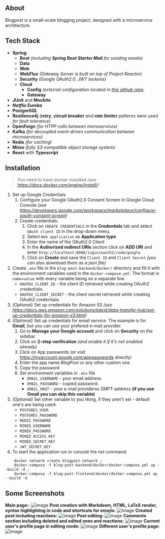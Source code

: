 ## About
Blogpost is a small-scale blogging project, designed with a microservice architecture.
## Tech Stack
* **Spring**:
	* **Boot** *(including **Spring Boot Starter Mail** for sending emails)*
	* **Data**
	* **Web**
	* **WebFlux** *(Gateway Server is built on top of Project Reactor)*
	* **Security** *(Google OAuth2.0, JWT tockens)*
	* **Cloud**
		* **Config** *(external configuration located in [this github repo](https://github.com/mmaksymko/blogpost-config/)*.
		* **Gateway**
* **JUnit** and **Mockito**
* ***Netflix Eureka***
* **PostgreSQL**
* **Resilience4j** *(**retry**, **circuit breaker** and **rate limiter** patterns were used for fault tolerance)*
* **OpenFeign** *(for HTPP calls between microservices)*
* **Kafka** *(for decoupled event-driven communication between microservices)*
* **Redis** *(for caching)*
* **Minio** *(fully S3-compatible object storage system)*
* **React** with **Typescript**
## Installation
> You need to have docker installed *(see https://docs.docker.com/engine/install/)*
1. Set up Google Credentials
	1) Configure your Google OAuth2.0 Consent Screen in Google Cloud Console *(see https://developers.google.com/workspace/marketplace/configure-oauth-consent-screen)*
	2) Create credentials:
		1. Click on `CREATE CREDENTIALS` in the **Credentials** tab and select `OAuth client ID` in the drop-down menu.
		2. Select `Web application` as **Application type**
		3. Enter the name of the OAuth2.0 Client
		4. In the **Authorized redirect URIs** section click on **ADD URI** and enter `http://localhost:8080/login/oauth2/code/google`
		5. Click on **Create** and save the `Client ID` and `Client Secret` *(you can also download them as a json file)*
2. Create `.env` file in the `blog-post-backend/docker/` directory and fill it with the environment variables used in the `docker-compose.yml`. The format is `name=value` with every variable being on a separate line.
	- `OAUTH2_CLIENT_ID` - the client ID retrieved while creating OAuth2 credentials.
	- `OAUTH2_CLIENT_SECRET` - the client secret retrieved while creating OAuth2 credentials.
3. *(Optional)* Set up credentials for Amazon S3 *(see https://docs.aws.amazon.com/solutions/latest/data-transfer-hub/set-up-credentials-for-amazon-s3.html)*
4. *(Optional)* Set up credentials for email service. 
The example is for **Gmail**, but you can use your prefered e-mail provider.
	1) Go to **Manage your Google account** and click on **Security** on the sidebar.
	2) Click on **2-step verification** *(and enable it if it's not enabled already)*
	3) Click on App passwords (or visit https://myaccount.google.com/apppasswords directly)
	4) Enter the app name *BlogPost* or any other custom one
	5) Copy the password
	6) Set environment variables in `.env` file
		- `EMAIL_USERNAME` - your email address.
		- `EMAIL_PASSWORD` - copied password.
		- `EMAIL_HOST` - your e-mail providerss SMPT-address **(if you use Gmail you can skip this variable)**
5. *(Optional)* Set other variable to you liking, if they aren't set - default one's are being used:
	- `POSTGRES_USER`
	- `POSTGRES_PASSWORD`
	- `REDIS_PASSWORD`
	- `MINIO_USERNAME`
	- `MINIO_PASSWORD`
	- `MINIO_ACCESS_KEY`
	- `MINIO_SECRET_KEY`
	- `JWT_SECRET_KEY`
6. To start the application run in console the nxt command:
```
	docker network create blogpost-network ; 
	docker-compose -f blog-post-backend/docker/docker-compose.yml up --build -d ;
	docker-compose -f blog-post-frontend/docker/docker-compose.yml up --build -d
```
## Some Screenshots
**Main page:**:
![image](https://i.ibb.co/NtbdSMg/2024-06-16-151536.png)
**Post creation with Markdown, HTML, LaTeX render, syntax highlighting in code and shortcuts for emojis:**
![image](https://i.ibb.co/9bM1dJK/2024-06-16-043528.png)
**Created post including reactions:**
![image](https://i.ibb.co/qB4WVSm/2024-06-16-044041.png)
**Post editing:**
![image](https://i.ibb.co/H73chCL/2024-06-16-043614.png)
**Comments section including deleted and edited ones and reactions:**
![image](https://i.ibb.co/Wz5rgyQ/2024-06-16-050731.png)
**Current user's profile page in editing mode:**
![image](https://i.ibb.co/HHjFv88/2024-06-16-050948.png)
**Different user's profile page:**
![image](https://i.ibb.co/gFGwTJY/2024-06-16-052115.png)
